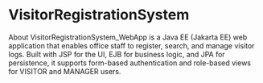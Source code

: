 # VisitorRegistrationSystem
About VisitorRegistrationSystem_WebApp is a Java EE (Jakarta EE) web application that enables office staff to register, search, and manage visitor logs. Built with JSP for the UI, EJB for business logic, and JPA for persistence, it supports form-based authentication and role-based views for VISITOR and MANAGER users.
